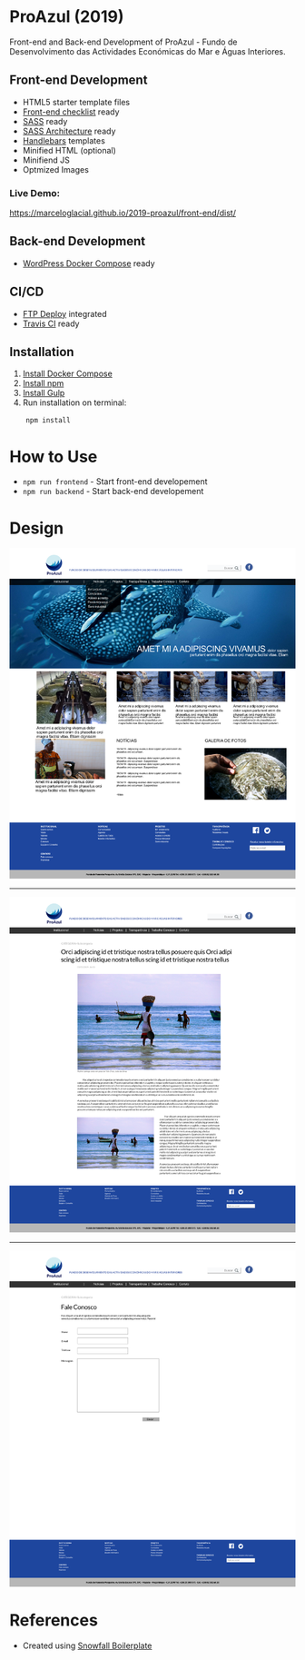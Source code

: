 # ProAzul (2019)
Front-end and Back-end Development of ProAzul - Fundo de Desenvolvimento das Actividades Económicas do Mar e Águas Interiores.

## Front-end Development
- HTML5 starter template files
- <a href="https://github.com/thedaviddias/Front-End-Checklist">Front-end checklist</a> ready
- <a href="https://sass-lang.com/">SASS</a> ready
- <a href="https://sass-guidelin.es/#architecture">SASS Architecture</a> ready
- <a href="https://handlebarsjs.com/">Handlebars</a> templates
- Minified HTML (optional)
- Minifiend JS
- Optmized Images


### Live Demo: 
https://marceloglacial.github.io/2019-proazul/front-end/dist/

## Back-end Development
- <a href="https://docs.docker.com/compose/wordpress/">WordPress Docker Compose</a> ready

## CI/CD
- <a href="#deploy">FTP Deploy</a> integrated
- <a href="#deploy">Travis CI</a> ready

## Installation

1. <a href="https://docs.docker.com/compose/install/">Install Docker Compose</a>
2. [Install npm](https://www.npmjs.com/get-npm)
3. [Install Gulp](https://gulpjs.com)
4. Run installation on terminal: 

```terminal
    npm install 
```

# How to Use

- `npm run frontend` - Start front-end developement
- `npm run backend` - Start back-end developement

# Design 

<img src="design/dist/01-home.png">

---

<img src="design/dist/02-single.png">

---

<img src="design/dist/03-contact.png">

# References
- Created using <a href="https://github.com/marceloglacial/snowfall-boilerplate">Snowfall Boilerplate</a> 
